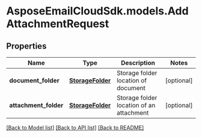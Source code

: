 # AsposeEmailCloudSdk.models.AddAttachmentRequest

## Properties
Name | Type | Description | Notes
------------ | ------------- | ------------- | -------------
**document_folder** | [**StorageFolder**](StorageFolder.md) | Storage folder location of document | [optional] 
**attachment_folder** | [**StorageFolder**](StorageFolder.md) | Storage folder location of an attachment | [optional] 



[[Back to Model list]](README.md#documentation-for-models) [[Back to API list]](README.md#documentation-for-api-endpoints) [[Back to README]](README.md)



